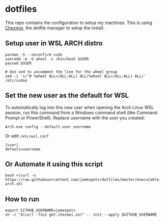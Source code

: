 # dotfiles

This repo contains the configuration to setup my machines. This is using [Chezmoi](https://chezmoi.io), the dotfile manager to setup the install.

## Setup user in WSL ARCH distro

```shell
pacman -S --noconfirm sudo
useradd -m -G wheel -s /bin/bash $USER
passwd $USER

# Use sed to uncomment the line for the wheel group
sed -i 's/^# %wheel ALL=(ALL:ALL) ALL/%wheel ALL=(ALL:ALL) ALL/' /etc/sudoe
```

## Set the new user as the default for WSL

To automatically log into this new user when opening the Arch Linux WSL session, run this command from a Windows command shell (like Command Prompt or PowerShell). Replace username with the user you created:

```shell
Arch.exe config --default-user username
```

Or edit `/etc/wsl.conf`

```
[user]
default=username
```

## Or Automate it using this script

```shell
bash <(curl -s https://raw.githubusercontent.com/jamespotz/dotfiles/master/executable_setup-arch.sh)
```

## How to run

```shell
export GITHUB_USERNAME=jamespotz
sh -c "$(curl -fsLS get.chezmoi.io)" -- init --apply $GITHUB_USERNAME
```
